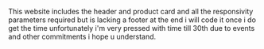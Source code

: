This website includes the header and product card and all the responsivity parameters required but is lacking a footer at the end i will code it once i do get the time unfortunately
i'm very pressed with time till 30th due to events and other commitments i hope u understand.
